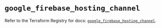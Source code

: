 # `google_firebase_hosting_channel`

Refer to the Terraform Registry for docs: [`google_firebase_hosting_channel`](https://registry.terraform.io/providers/hashicorp/google-beta/5.26.0/docs/resources/google_firebase_hosting_channel).
